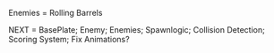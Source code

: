 Enemies = Rolling Barrels


NEXT = BasePlate; Enemy; Enemies; Spawnlogic; Collision Detection; Scoring System; Fix Animations? 